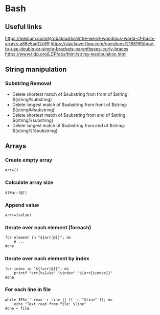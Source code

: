 # Bash

## Useful links

https://medium.com/@robaboukhalil/the-weird-wondrous-world-of-bash-arrays-a86e5adf2c69
https://stackoverflow.com/questions/2188199/how-to-use-double-or-single-brackets-parentheses-curly-braces
https://www.tldp.org/LDP/abs/html/string-manipulation.html

## String manipulation

### Substring Removal

* Delete shortest match of $substring from front of $string: ${string#substring}
* Delete longest match of $substring from front of $string: ${string##substring}
* Delete shortest match of $substring from end of $string: ${string%substring}
* Delete longest match of $substring from end of $string: ${string%%substring}

## Arrays

### Create empty array

```shell
arr=()
```

### Calculate array size

```shell
$(#arr[@])
```

### Append value

```shell
arr+=(value)
```

### Iterate over each element (foreach)

```shell
for element in "${arr[@]}"; do
	# ...
done
```

### Iterate over each element by index

```shell
for index in "${!arr[@]}"; do
	printf "arr[%s]=%s" "$index" "${arr[$index]}"
done
```

### For each line in file

```shell
while IFS='' read -r line || [[ -n "$line" ]]; do
    echo "Text read from file: $line"
done < file
```